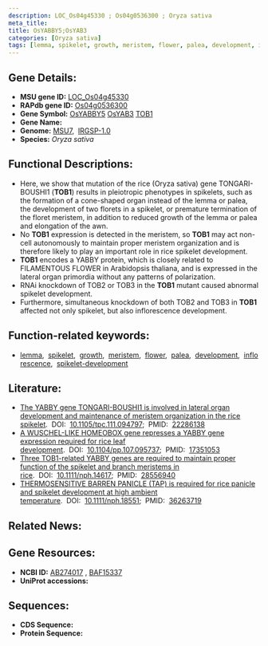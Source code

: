 ```yaml
---
description: LOC_Os04g45330 ; Os04g0536300 ; Oryza sativa
meta_title:
title: OsYABBY5;OsYAB3
categories: [Oryza sativa]
tags: [lemma, spikelet, growth, meristem, flower, palea, development, inflorescence, spikelet development]
---
```


## Gene Details:
- **MSU gene ID:** [LOC_Os04g45330](http://rice.uga.edu/cgi-bin/ORF_infopage.cgi?orf=LOC_Os04g45330)  
- **RAPdb gene ID:** [Os04g0536300](https://rapdb.dna.affrc.go.jp/locus/?name=Os04g0536300)  
- **Gene Symbol:** <u>OsYABBY5</u>&nbsp;<u>OsYAB3</u>&nbsp;<u>TOB1</u>
- **Gene Name:**
- **Genome:**  [MSU7](http://rice.uga.edu/),&nbsp;&nbsp;[IRGSP-1.0](https://rapdb.dna.affrc.go.jp/download/irgsp1.html)
- **Species:** *Oryza sativa*

## Functional Descriptions:
   - Here, we show that mutation of the rice (Oryza sativa) gene TONGARI-BOUSHI1 (**TOB1**) results in pleiotropic phenotypes in spikelets, such as the formation of a cone-shaped organ instead of the lemma or palea, the development of two florets in a spikelet, or premature termination of the floret meristem, in addition to reduced growth of the lemma or palea and elongation of the awn.
   - No **TOB1** expression is detected in the meristem, so **TOB1** may act non-cell autonomously to maintain proper meristem organization and is therefore likely to play an important role in rice spikelet development.
   - **TOB1** encodes a YABBY protein, which is closely related to FILAMENTOUS FLOWER in Arabidopsis thaliana, and is expressed in the lateral organ primordia without any patterns of polarization.
   - RNAi knockdown of TOB2 or TOB3 in the **TOB1** mutant caused abnormal spikelet development.
   - Furthermore, simultaneous knockdown of both TOB2 and TOB3 in **TOB1** affected not only spikelet, but also inflorescence development.

## Function-related keywords:
   - [lemma](/tags/lemma/),&nbsp;&nbsp;[spikelet](/tags/spikelet/),&nbsp;&nbsp;[growth](/tags/growth/),&nbsp;&nbsp;[meristem](/tags/meristem/),&nbsp;&nbsp;[flower](/tags/flower/),&nbsp;&nbsp;[palea](/tags/palea/),&nbsp;&nbsp;[development](/tags/development/),&nbsp;&nbsp;[inflorescence](/tags/inflorescence/),&nbsp;&nbsp;[spikelet-development](/tags/spikelet-development/)

## Literature:
   - [The YABBY gene TONGARI-BOUSHI1 is involved in lateral organ development and maintenance of meristem organization in the rice spikelet](https://www.doi.org/10.1105/tpc.111.094797).&nbsp;&nbsp;DOI:&nbsp;&nbsp;[10.1105/tpc.111.094797](https://www.doi.org/10.1105/tpc.111.094797);&nbsp;&nbsp;PMID:&nbsp;&nbsp;[22286138](https://pubmed.ncbi.nlm.nih.gov/22286138/)
   - [A WUSCHEL-LIKE HOMEOBOX gene represses a YABBY gene expression required for rice leaf development](https://www.doi.org/10.1104/pp.107.095737).&nbsp;&nbsp;DOI:&nbsp;&nbsp;[10.1104/pp.107.095737](https://www.doi.org/10.1104/pp.107.095737);&nbsp;&nbsp;PMID:&nbsp;&nbsp;[17351053](https://pubmed.ncbi.nlm.nih.gov/17351053/)
   - [Three TOB1-related YABBY genes are required to maintain proper function of the spikelet and branch meristems in rice](https://www.doi.org/10.1111/nph.14617).&nbsp;&nbsp;DOI:&nbsp;&nbsp;[10.1111/nph.14617](https://www.doi.org/10.1111/nph.14617);&nbsp;&nbsp;PMID:&nbsp;&nbsp;[28556940](https://pubmed.ncbi.nlm.nih.gov/28556940/)
   - [THERMOSENSITIVE BARREN PANICLE (TAP) is required for rice panicle and spikelet development at high ambient temperature](https://www.doi.org/10.1111/nph.18551).&nbsp;&nbsp;DOI:&nbsp;&nbsp;[10.1111/nph.18551](https://www.doi.org/10.1111/nph.18551);&nbsp;&nbsp;PMID:&nbsp;&nbsp;[36263719](https://pubmed.ncbi.nlm.nih.gov/36263719/)

## Related News:

## Gene Resources:
- **NCBI ID:**  [AB274017](http://www.ncbi.nlm.nih.gov/nuccore/AB274017)&nbsp;,&nbsp;[BAF15337](http://www.ncbi.nlm.nih.gov/nuccore/BAF15337)
- **UniProt accessions:** [](https://www.uniprot.org/uniprotkb//entry)

## Sequences:
- **CDS Sequence:**
- **Protein Sequence:**
